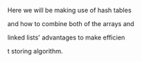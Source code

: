 Here we will be making use of hash tables

and how to combine both of the arrays and

linked lists' advantages to make efficien

t storing algorithm.
